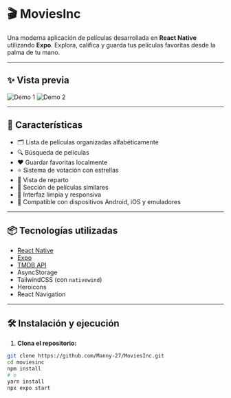 # 🎬 MoviesInc

Una moderna aplicación de películas desarrollada en **React Native** utilizando **Expo**. Explora, califica y guarda tus películas favoritas desde la palma de tu mano.

---

## ✨ Vista previa

<!-- Inserta aquí tus capturas de pantalla o gifs animados de la app -->
![Demo 1](https://res.cloudinary.com/dhitmcx07/image/upload/v1744042627/zew23q9xpvmg0txvxwvy.png) 
![Demo 2]([ruta-a-tu-imagen.gif](https://res.cloudinary.com/dhitmcx07/image/upload/v1744042628/llmxslbrq7mt4ui4wahx.png))

---

## 🚀 Características

- 🗂️ Lista de películas organizadas alfabéticamente
- 🔍 Búsqueda de películas
- ❤️ Guardar favoritas localmente
- ⭐ Sistema de votación con estrellas
- 👥 Vista de reparto
- 🎥 Sección de películas similares
- 🎨 Interfaz limpia y responsiva
- 📱 Compatible con dispositivos Android, iOS y emuladores

---

## 📦 Tecnologías utilizadas

- [React Native](https://reactnative.dev/)
- [Expo](https://expo.dev/)
- [TMDB API](https://www.themoviedb.org/documentation/api)
- AsyncStorage
- TailwindCSS (con `nativewind`)
- Heroicons
- React Navigation

---

## 🛠️ Instalación y ejecución

1. **Clona el repositorio:**

```bash
git clone https://github.com/Manny-27/MoviesInc.git
cd moviesinc
npm install
# o
yarn install
npx expo start
